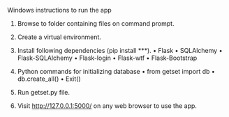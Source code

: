 
Windows instructions to run the app

1) Browse to folder containing files on command prompt.

2) Create a virtual environment.

3) Install following dependencies (pip install ***). 
•	Flask
•	SQLAlchemy
•	Flask-SQLAlchemy
•	Flask-login
•	Flask-wtf
•	Flask-Bootstrap

4) Python commands for initializing database
    •	from getset import db
    •	db.create_all()
    •   Exit()

5) Run getset.py file.

6) Visit http://127.0.0.1:5000/ on any web browser to use the app.
